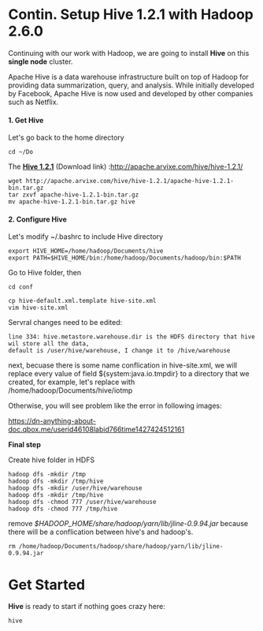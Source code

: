 # Contin. Setup Hive 1.2.1 with Hadoop 2.6.0

Continuing with our work with Hadoop, we are going to install **Hive** on this **single node** cluster.

Apache Hive is a data warehouse infrastructure built on top of Hadoop for providing data summarization, query, and analysis. While initially developed by Facebook, Apache Hive is now used and developed by other companies such as Netflix.

#### 1. Get Hive
Let's go back to the home directory
```
cd ~/Do
```
The **[Hive 1.2.1]** (Download link) :http://apache.arvixe.com/hive/hive-1.2.1/
```
wget http://apache.arvixe.com/hive/hive-1.2.1/apache-hive-1.2.1-bin.tar.gz
tar zxvf apache-hive-1.2.1-bin.tar.gz
mv apache-hive-1.2.1-bin.tar.gz hive 
```
#### 2. Configure Hive
Let's modify ~/.bashrc to include Hive directory 
```
export HIVE_HOME=/home/hadoop/Documents/hive
export PATH=$HIVE_HOME/bin:/home/hadoop/Documents/hadoop/bin:$PATH
```
Go to Hive folder,
then
```
cd conf
```
```
cp hive-default.xml.template hive-site.xml
vim hive-site.xml
```
Servral changes need to be edited:
```
line 334: hive.metastore.warehouse.dir is the HDFS directory that hive wil store all the data, 
default is /user/hive/warehouse, I change it to /hive/warehouse
```
next, becuase there is some name conflication in hive-site.xml, we will replace every value of field ${system:java.io.tmpdir} to a directory that we created, for example, let's replace with /home/hadoop/Documents/hive/iotmp

Otherwise, you will see problem like the error in following images:

https://dn-anything-about-doc.qbox.me/userid46108labid766time1427424512161

**Final step**

Create hive folder in HDFS
```
hadoop dfs -mkdir /tmp
hadoop dfs -mkdir /tmp/hive
hadoop dfs -mkdir /user/hive/warehouse
hadoop dfs -mkdir /tmp/hive
hadoop dfs -chmod 777 /user/hive/warehouse
hadoop dfs -chmod 777 /tmp/hive
```
remove *$HADOOP_HOME/share/hadoop/yarn/lib/jline-0.9.94.jar* because there will be a conflication between hive's and hadoop's.
```
rm /home/hadoop/Documents/hadoop/share/hadoop/yarn/lib/jline-0.9.94.jar
```

# Get Started
**Hive** is ready to start if nothing goes crazy here:
```
hive
```







[Hive 1.2.1]: http://apache.arvixe.com/hive/hive-1.2.1/apache-hive-1.2.1-bin.tar.gz
